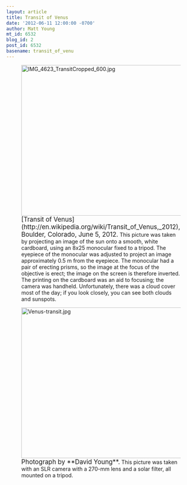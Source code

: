 ```yaml
---
layout: article
title: Transit of Venus
date: '2012-06-11 12:00:00 -0700'
author: Matt Young
mt_id: 6532
blog_id: 2
post_id: 6532
basename: transit_of_venu
---
```

<figure>
<img src="http://pandasthumb.org/IMG_4623_TransitCropped_600.jpg" alt="IMG_4623_TransitCropped_600.jpg" width="600" height="400" />
<figcaption markdown="span">
<big>[Transit of Venus](http://en.wikipedia.org/wiki/Transit_of_Venus,_2012), Boulder, Colorado, June 5, 2012.</big> This picture was taken by projecting an image of the sun onto a smooth, white cardboard, using an 8x25 monocular fixed to a tripod. The eyepiece of the monocular was adjusted to project an image approximately 0.5 m from the eyepiece. The monocular had a pair of erecting prisms, so the image at the focus of the objective is erect; the image on the screen is therefore inverted. The printing on the cardboard was an aid to focusing; the camera was handheld. Unfortunately, there was a cloud cover most of the day; if you look closely, you can see both clouds and sunspots.

</figcaption>
</figure>

<figure>
<img src="http://pandasthumb.org/Venus-transit.jpg" alt="Venus-transit.jpg" width="600" height="400" />
<figcaption markdown="span">
<big>Photograph by **David Young**.</big> This picture was taken with an SLR camera with a 270-mm lens and a solar filter, all mounted on a tripod. 

</figcaption>
</figure>
